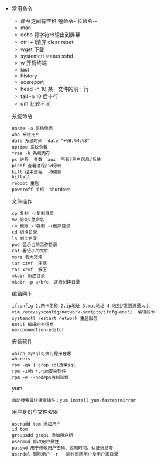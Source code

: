 - 常用命令
  - 命令之间有空格  短命令-  长命令--
  - man 
  - echo 将字符串输出到屏幕
  - ctrl + l清屏  clear  reset
  - wget 下载 
  - systemctl status sshd
  - w  开启终端
  - last 
  - history
  - sosreport
  - head -n 10 某一文件的前十行
  - tail -n 10 后十行
  - diff 比较不同

  系统命令

  ```
  uname -a 系统信息
  who 系统用户
  date 系统时间  date "+%H:%M:%S"
  uptime 系统负载
  free -h 系统内存
  ps 进程  参数  aux  所有/用户信息/系统
  pidof 查看进程pid号码
  kill 结束进程  -9强制
  killall 
  reboot 重启
  poweroff 关机  shutdown
  ```

  文件操作

  ```
  cp 复制 -r复制目录
  mv 剪切/重命名
  rm 删除 -f强制 -r删除目录
  cd 切换目录
  ls 列出目录
  pwd 显示当前工作目录
  cat 看短小的文件
  more 看大文件
  tar czvf  压缩
  tar xzvf  解压
  mkdir 新建目录
  mkdir -p a/b/c  逐级创建目录
  ```

  编辑网卡

  ```
  ifconfig 1.网卡名称 2.ip地址 3.mac地址 4.收到/发送流量大小
  vim /etc/sysconfig/network-scripts/ifcfg-ens32  编辑网卡
  systemctl restart network 重启服务
  nmtui 编辑网卡信息
  nm-connection-editor
  ```

  安装软件

  ```
  which mysql可执行程序在哪
  whereis
  rpm -qa | grep sql搜索sql
  rpm -ivh *.rpm安装软件
  rpm -e --nodeps强制卸载
  ```

  yum

  ```
  自动搜索最快镜像插件：yum install yum-fastestmirror
  ```

  用户身份与文件权限

  ```
  useradd tom 添加用户
  id tom 
  groupadd grop1 添加用户组
  usermod 修改用户属性
  passwd 用于修改用户密码、过期时间、认证信息等
  userdel 删除用户 -r	同时删除用户及用户家目录
  ```
